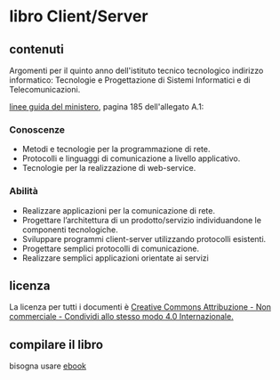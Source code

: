 # libro Client/Server

## contenuti
Argomenti per il quinto anno dell'istituto tecnico tecnologico indirizzo informatico:
Tecnologie e Progettazione di Sistemi Informatici e di Telecomunicazioni.

[linee guida del ministero](https://www.gazzettaufficiale.it/eli/id/2012/03/30/12A03290/sg), pagina 185 dell'allegato A.1:

### Conoscenze
- Metodi e tecnologie per la programmazione di rete.
- Protocolli e linguaggi di comunicazione a livello applicativo.
- Tecnologie per la realizzazione di web-service.

### Abilità
- Realizzare applicazioni per la comunicazione di rete.
- Progettare l’architettura di un prodotto/servizio individuandone
  le componenti tecnologiche.
- Sviluppare programmi client-server utilizzando protocolli esistenti.
- Progettare semplici protocolli di comunicazione.
- Realizzare semplici applicazioni orientate ai servizi


## licenza
La licenza per tutti i documenti è
[Creative Commons Attribuzione - Non commerciale - Condividi allo stesso modo 4.0 Internazionale.](https://creativecommons.org/licenses/by-nc-sa/4.0/)

## compilare il libro

bisogna usare [ebook](https://github.com/kennel-it/ebook)
